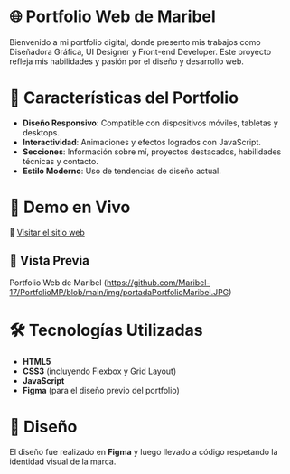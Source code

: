 # 🌐 Portfolio Web de Maribel 
Bienvenido a mi portfolio digital, donde presento mis trabajos como Diseñadora Gráfica, UI Designer y Front-end Developer. Este proyecto refleja mis habilidades y pasión por el diseño y desarrollo web. 

# 📌 Características del Portfolio

- **Diseño Responsivo**: Compatible con dispositivos móviles, tabletas y desktops.
- **Interactividad**: Animaciones y efectos logrados con JavaScript.
- **Secciones**: Información sobre mí, proyectos destacados, habilidades técnicas y contacto.
- **Estilo Moderno**: Uso de tendencias de diseño actual.

# 🚀 Demo en Vivo  
🔗 [Visitar el sitio web](https://maribel-17.github.io/PortfolioMP/)  

## 📸 Vista Previa  
Portfolio Web de Maribel (https://github.com/Maribel-17/PortfolioMP/blob/main/img/portadaPortfolioMaribel.JPG)

# 🛠 Tecnologías Utilizadas  
- **HTML5**
- **CSS3** (incluyendo Flexbox y Grid Layout)
- **JavaScript**
- **Figma** (para el diseño previo del portfolio) 

# 🎨 Diseño  
El diseño fue realizado en **Figma** y luego llevado a código respetando la identidad visual de la marca.  

